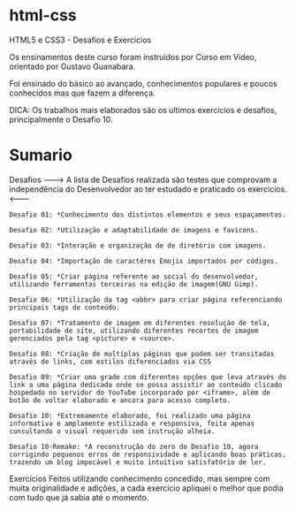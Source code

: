 # html-css
 HTML5 e CSS3 - Desafios e Exercicios

 Os ensinamentos deste curso foram instruidos por Curso em Vídeo,
 orientado por Gustavo Guanabara.

 Foi ensinado do básico ao avançado, conhecimentos populares e poucos conhecidos mas que fazem a diferença.

 DICA: Os trabalhos mais elaborados são os ultimos exercícios e desafios, principalmente o Desafio 10.

# Sumario

Desafios
    ---> A lista de Desafios realizada são testes que comprovam a independência do Desenvolvedor ao ter estudado e praticado os exercícios. <---

    Desafio 01: *Conhecimento dos distintos elementos e seus espaçamentos.
    
    Desafio 02: *Utilização e adaptabilidade de imagens e favicons.

    Desafio 03: *Interação e organização de de diretório com imagens.

    Desafio 04: *Importação de caractéres Emojis importados por códigos.

    Desafio 05: *Criar página referente ao social do desenvolvedor, utilizando ferramentas terceiras na edição de imagem(GNU Gimp).

    Desafio 06: *Utilização da tag <abbr> para criar página referenciando principais tags de conteúdo.

    Desafio 07: *Tratamento de imagem em diferentes resolução de tela, portabilidade de site, utilizando diferentes recortes de imagem gerenciados pela tag <picture> e <source>.

    Desafio 08: *Criação de multíplas páginas que podem ser transitadas através de links, com estilos diferenciados via CSS

    Desafio 09: *Criar uma grade com diferentes opções que leva através do link a uma página dedicada onde se possa assistir ao conteúdo clicado hospedado no servidor do YouTube incorporado por <iframe>, além de botão de voltar elaborado e ancora para acesso completo.

    Desafio 10: *Extremamente elaborado, foi realizado uma página informativa e amplamente estilizada e responsiva, feita apenas consultando o visual requerido sem instrução alheia.

    Desafio 10-Remake: *A reconstrução do zero do Desafio 10, agora corrigindo pequenos erros de responsividade e aplicando boas práticas, trazendo um blog impecável e muito intuitivo satisfatório de ler.

Exercícios
    Feitos utilizando conhecimento concedido, mas sempre com muita originalidade e adições, a cada exercício apliquei o melhor que podia com tudo que já sabia até o momento.